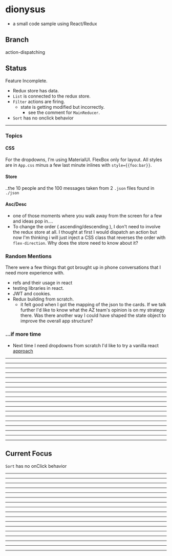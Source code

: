




































# dionysus
 - a small code sample using React/Redux

## Branch
action-dispatching

## Status
Feature Incomplete.
- Redux store has data.
- `List` is connected to the redux store.
- `Filter` actions are firing.
  - state is getting modified but incorrectly.
    - see the comment for `MainReducer`.
- `Sort` has no onclick behavior


---
















### Topics
#### CSS
For the dropdowns, I'm using MaterialUI.
FlexBox only for layout. All styles are in `App.css` minus a few last minute inlines with `style={{foo:bar}}`.


#### Store
..the 10 people and the 100 messages taken from 2 `.json` files found in `./json`

#### Asc/Desc
- one of those moments where you walk away from the screen for a few and ideas pop in....
- To change the order ( ascending/descending ),  I don't need to involve the redux store at all. I thought at first I would dispatch an action but now I'm thinking i will just inject a CSS class that reverses the order with `flex-direction`. Why does the store need to know about it?

### Random Mentions
There were a few things that got brought up in phone conversations that I need more experience with.
- refs and their usage in react
- testing libraries in react.
- JWT and cookies.
- Redux building from scratch.
  - it felt good when I got the mapping of the json to the cards. If we talk further I'd like to know what the AZ team's opinion is on my strategy there. Was there another way I could have shaped the state object to improve the overall app structure?

### ...if more time
- Next time I need dropdowns from scratch I'd like to try a vanilla react [approach](https://blog.campvanilla.com/reactjs-dropdown-menus-b6e06ae3a8fe)

---
---
---
---
---
---
---
---
---
---
---
---
---
---
---
---
---
---

## Current Focus
`Sort` has no onClick behavior

---
---
---
---
---
---
---
---
---
---
---
---
---
---
---
---
---
